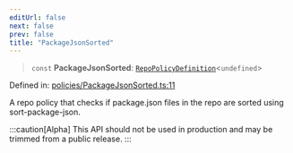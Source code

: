 ```yaml
---
editUrl: false
next: false
prev: false
title: "PackageJsonSorted"
---
```


> `const` **PackageJsonSorted**: [`RepoPolicyDefinition`](/api/interfaces/repopolicydefinition/)\<`undefined`\>

Defined in: [policies/PackageJsonSorted.ts:11](https://github.com/tylerbutler/tools-monorepo/blob/main/packages/repopo/src/policies/PackageJsonSorted.ts#L11)

A repo policy that checks if package.json files in the repo are sorted using sort-package-json.

:::caution[Alpha]
This API should not be used in production and may be trimmed from a public release.
:::
